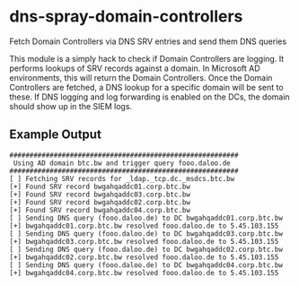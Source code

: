 # dns-spray-domain-controllers
Fetch Domain Controllers via DNS SRV entries and send them DNS queries


This module is a simply hack to check if Domain Controllers are logging. It performs lookups of SRV records against a domain. In Microsoft AD  environments, this will return the Domain Controllers. Once the Domain  Controllers are fetched, a DNS lookup for a specific domain will be sent  to these. If DNS logging and log forwarding is enabled on the DCs, the  domain should show up in the SIEM logs.
## Example Output

```
#########################################################
 Using AD domain btc.bw and trigger query fooo.daloo.de
#########################################################
[ ] Fetching SRV records for _ldap._tcp.dc._msdcs.btc.bw
[+] Found SRV record bwgahqaddc01.corp.btc.bw
[+] Found SRV record bwgahqaddc03.corp.btc.bw
[+] Found SRV record bwgahqaddc02.corp.btc.bw
[+] Found SRV record bwgahqaddc04.corp.btc.bw
[ ] Sending DNS query (fooo.daloo.de) to DC bwgahqaddc01.corp.btc.bw
[+] bwgahqaddc01.corp.btc.bw resolved fooo.daloo.de to 5.45.103.155
[ ] Sending DNS query (fooo.daloo.de) to DC bwgahqaddc03.corp.btc.bw
[+] bwgahqaddc03.corp.btc.bw resolved fooo.daloo.de to 5.45.103.155
[ ] Sending DNS query (fooo.daloo.de) to DC bwgahqaddc02.corp.btc.bw
[+] bwgahqaddc02.corp.btc.bw resolved fooo.daloo.de to 5.45.103.155
[ ] Sending DNS query (fooo.daloo.de) to DC bwgahqaddc04.corp.btc.bw
[+] bwgahqaddc04.corp.btc.bw resolved fooo.daloo.de to 5.45.103.155
```
